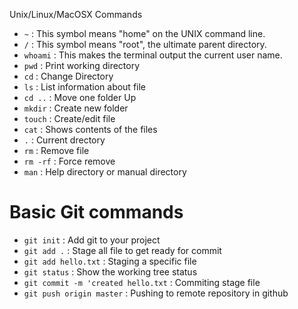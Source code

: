 Unix/Linux/MacOSX Commands
* `~` : This symbol means "home" on the UNIX command line.
* `/` : This symbol means "root", the ultimate parent directory.
* `whoami` : This makes the terminal output the current user name.
* `pwd` : Print working directory
* `cd` : Change Directory
* `ls` :  List information about file
* `cd ..` : Move one folder Up
* `mkdir` : Create new folder
* `touch` : Create/edit file
* `cat` : Shows contents of the files
* `.` : Current drectory
* `rm` : Remove file
* `rm -rf` : Force remove
* `man` : Help directory or manual directory

# Basic Git commands
* `git init` : Add git to your project
* `git add .` : Stage all file to get ready for commit
* `git add hello.txt` : Staging a specific file
* `git status` : Show the working tree status
* `git commit -m 'created hello.txt` : Commiting stage file
* `git push origin master` : Pushing to remote repository in github
